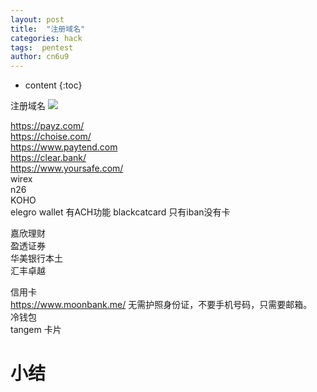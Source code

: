 ```yaml
---
layout: post
title:  "注册域名"
categories: hack
tags:  pentest
author: cn6u9
---
```


* content
{:toc}


注册域名
![](https://cn6u9.github.io/img/domain.png)




https://payz.com/  
https://choise.com/  
https://www.paytend.com  
https://clear.bank/  
https://www.yoursafe.com/  
wirex  
n26  
KOHO  
elegro wallet 有ACH功能
blackcatcard 只有iban没有卡

嘉欣理财  
盈透证券  
华美银行本土  
汇丰卓越  

信用卡  
https://www.moonbank.me/ 无需护照身份证，不要手机号码，只需要邮箱。  
冷钱包  
tangem 卡片

# 小结


